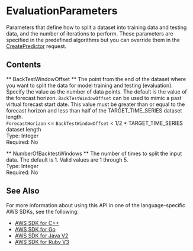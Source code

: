 # EvaluationParameters<a name="API_EvaluationParameters"></a>

Parameters that define how to split a dataset into training data and testing data, and the number of iterations to perform\. These parameters are specified in the predefined algorithms but you can override them in the [CreatePredictor](API_CreatePredictor.md) request\.

## Contents<a name="API_EvaluationParameters_Contents"></a>

 ** BackTestWindowOffset **   <a name="forecast-Type-EvaluationParameters-BackTestWindowOffset"></a>
The point from the end of the dataset where you want to split the data for model training and testing \(evaluation\)\. Specify the value as the number of data points\. The default is the value of the forecast horizon\. `BackTestWindowOffset` can be used to mimic a past virtual forecast start date\. This value must be greater than or equal to the forecast horizon and less than half of the TARGET\_TIME\_SERIES dataset length\.  
 `ForecastHorizon` <= `BackTestWindowOffset` < 1/2 \* TARGET\_TIME\_SERIES dataset length  
Type: Integer  
Required: No

 ** NumberOfBacktestWindows **   <a name="forecast-Type-EvaluationParameters-NumberOfBacktestWindows"></a>
The number of times to split the input data\. The default is 1\. Valid values are 1 through 5\.  
Type: Integer  
Required: No

## See Also<a name="API_EvaluationParameters_SeeAlso"></a>

For more information about using this API in one of the language\-specific AWS SDKs, see the following:
+  [AWS SDK for C\+\+](https://docs.aws.amazon.com/goto/SdkForCpp/forecast-2018-06-26/EvaluationParameters) 
+  [AWS SDK for Go](https://docs.aws.amazon.com/goto/SdkForGoV1/forecast-2018-06-26/EvaluationParameters) 
+  [AWS SDK for Java V2](https://docs.aws.amazon.com/goto/SdkForJavaV2/forecast-2018-06-26/EvaluationParameters) 
+  [AWS SDK for Ruby V3](https://docs.aws.amazon.com/goto/SdkForRubyV3/forecast-2018-06-26/EvaluationParameters) 